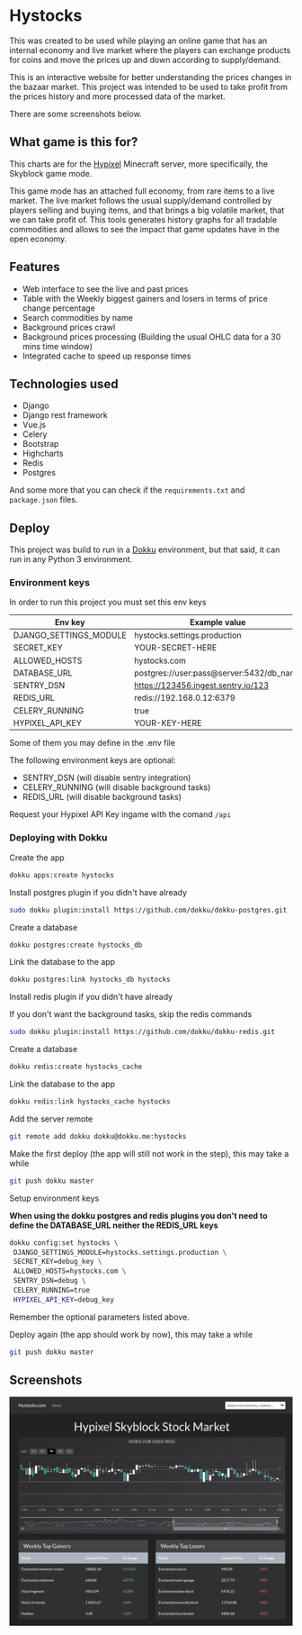# Hystocks
This was created to be used while playing an online game that has an internal economy and live market
where the players can exchange products for coins and move the prices up and down according to supply/demand.

This is an interactive website for better understanding the prices changes in the bazaar market.
This project was intended to be used to take profit from the prices history and more processed data
of the market.

There are some screenshots below.

## What game is this for?
This charts are for the [Hypixel](https://hypixel.net/) Minecraft server, more specifically, the Skyblock
game mode.

This game mode has an attached full economy, from rare items to a live market.
The live market follows the usual supply/demand controlled by players selling and buying items, and that
brings a big volatile market, that we can take profit of.
This tools generates history graphs for all tradable commodities and allows to see the impact that game updates
have in the open economy.

## Features
- Web interface to see the live and past prices
- Table with the Weekly biggest gainers and losers in terms of price change percentage
- Search commodities by name
- Background prices crawl
- Background prices processing (Building the usual OHLC data for a 30 mins time window)
- Integrated cache to speed up response times

## Technologies used
- Django
- Django rest framework
- Vue.js
- Celery
- Bootstrap
- Highcharts
- Redis
- Postgres

And some more that you can check if the `requirements.txt` and `package.json` files.

## Deploy
This project was build to run in a [Dokku](https://github.com/dokku/dokku) environment, but that said,
it can run in any Python 3 environment.

### Environment keys
In order to run this project you must set this env keys

| Env key                | Example value                            |
|------------------------|------------------------------------------|
| DJANGO_SETTINGS_MODULE | hystocks.settings.production             |
| SECRET_KEY             | YOUR-SECRET-HERE                         |
| ALLOWED_HOSTS          | hystocks.com                             |
| DATABASE_URL           | postgres://user:pass@server:5432/db_name |
| SENTRY_DSN             | https://123456.ingest.sentry.io/123      |
| REDIS_URL              | redis://192.168.0.12:6379                |
| CELERY_RUNNING         | true                                     |
| HYPIXEL_API_KEY        | YOUR-KEY-HERE                            |

Some of them you may define in the .env file

The following environment keys are optional:
- SENTRY_DSN (will disable sentry integration)
- CELERY_RUNNING (will disable background tasks)
- REDIS_URL (will disable background tasks)

Request your Hypixel API Key ingame with the comand `/api`


### Deploying with Dokku
Create the app
```bash
dokku apps:create hystocks
```

Install postgres plugin if you didn't have already
```bash
sudo dokku plugin:install https://github.com/dokku/dokku-postgres.git
```

Create a database
```bash
dokku postgres:create hystocks_db
```

Link the database to the app
```bash
dokku postgres:link hystocks_db hystocks
```

Install redis plugin if you didn't have already

If you don't want the background tasks, skip the redis commands
```bash
sudo dokku plugin:install https://github.com/dokku/dokku-redis.git
```

Create a database
```bash
dokku redis:create hystocks_cache
```

Link the database to the app
```bash
dokku redis:link hystocks_cache hystocks
```

Add the server remote
```bash
git remote add dokku dokku@dokku.me:hystocks
```

Make the first deploy (the app will still not work in the step),
this may take a while
```bash
git push dokku master
```

Setup environment keys

**When using the dokku postgres and redis plugins you don't need to define the DATABASE_URL neither the REDIS_URL keys**
```bash
dokku config:set hystocks \
 DJANGO_SETTINGS_MODULE=hystocks.settings.production \
 SECRET_KEY=debug_key \
 ALLOWED_HOSTS=hystocks.com \
 SENTRY_DSN=debug \
 CELERY_RUNNING=true
 HYPIXEL_API_KEY=debug_key
```

Remember the optional parameters listed above.

Deploy again (the app should work by now),
this may take a while
```bash
git push dokku master
```

## Screenshots
![index page](https://github.com/G4brym/Hypixel-Skyblock-Stock-Market/raw/master/screenshot.jpg)
